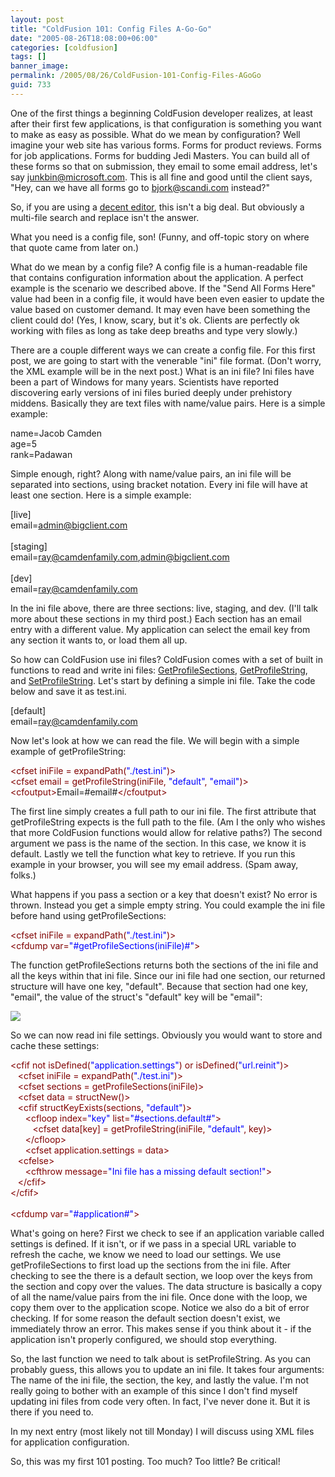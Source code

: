 ```yaml
---
layout: post
title: "ColdFusion 101: Config Files A-Go-Go"
date: "2005-08-26T18:08:00+06:00"
categories: [coldfusion]
tags: []
banner_image: 
permalink: /2005/08/26/ColdFusion-101-Config-Files-AGoGo
guid: 733
---
```


One of the first things a beginning ColdFusion developer realizes, at least after their first few applications, is that configuration is something you want to make as easy as possible. What do we mean by configuration? Well imagine your web site has various forms. Forms for product reviews. Forms for job applications. Forms for budding Jedi Masters. You can build all of these forms so that on submission, they email to some email address, let's say junkbin@microsoft.com. This is all fine and good until the client says, "Hey, can we have all forms go to bjork@scandi.com instead?"
<!--more-->
So, if you are using a <a href="http://www.cfeclipse.org/">decent editor</a>, this isn't a big deal. But obviously a multi-file search and replace isn't the answer.

What you need is a config file, son! (Funny, and off-topic story on where that quote came from later on.)

What do we mean by a config file? A config file is a human-readable file that contains configuration information about the application. A perfect example is the scenario we described above. If the "Send All Forms Here" value had been in a config file, it would have been even easier to update the value based on customer demand. It may even have been something the client could do! (Yes, I know, scary, but it's ok. Clients are perfectly ok working with files as long as take deep breaths and type very slowly.)

There are a couple different ways we can create a config file. For this first post, we are going to start with the venerable "ini" file format. (Don't worry, the XML example will be in the next post.) What is an ini file? Ini files have been a part of Windows for many years. Scientists have reported discovering early versions of ini files buried deeply under prehistory middens. Basically they are text files with name/value pairs. Here is a simple example:

<div class="code">name=Jacob Camden<br>
age=5<br>
rank=Padawan</div>

Simple enough, right? Along with name/value pairs, an ini file will be separated into sections, using bracket notation. Every ini file will have at least one section. Here is a simple example:

<div class="code">[live]<br>
email=<A HREF="mailto:admin@bigclient.com">admin@bigclient.com</A><br>
<br>
[staging]<br>
email=<A HREF="mailto:ray@camdenfamily.com">ray@camdenfamily.com</A>,<A HREF="mailto:admin@bigclient.com">admin@bigclient.com</A><br>
<br>
[dev]<br>
email=<A HREF="mailto:ray@camdenfamily.com">ray@camdenfamily.com</A></div>

In the ini file above, there are three sections: live, staging, and dev. (I'll talk more about these sections in my third post.) Each section has an email entry with a different value. My application can select the email key from any section it wants to, or load them all up.


So how can ColdFusion use ini files? ColdFusion comes with a set of built in functions to read and write ini files: <a href="http://livedocs.macromedia.com/coldfusion/7/htmldocs/00000491.htm">GetProfileSections</a>, <a href="http://livedocs.macromedia.com/coldfusion/7/htmldocs/00000492.htm">GetProfileString</a>, and <a href="http://livedocs.macromedia.com/coldfusion/7/htmldocs/00000625.htm">SetProfileString</a>. Let's start by defining a simple ini file. Take the code below and save it as test.ini.

<div class="code">[default]<br>
email=<A HREF="mailto:ray@camdenfamily.com">ray@camdenfamily.com</A></div>

Now let's look at how we can read the file. We will begin with a simple example of getProfileString:

<div class="code"><FONT COLOR=MAROON>&lt;cfset iniFile = expandPath(<FONT COLOR=BLUE>"./test.ini"</FONT>)&gt;</FONT><br>
<FONT COLOR=MAROON>&lt;cfset email = getProfileString(iniFile, <FONT COLOR=BLUE>"default"</FONT>, <FONT COLOR=BLUE>"email"</FONT>)&gt;</FONT><br>
<FONT COLOR=MAROON>&lt;cfoutput&gt;</FONT>Email=#email#<FONT COLOR=MAROON>&lt;/cfoutput&gt;</FONT></div>

The first line simply creates a full path to our ini file. The first attribute that getProfileString expects is the full path to the file. (Am I the only who wishes that more ColdFusion functions would allow for relative paths?) The second argument we pass is the name of the section. In this case, we know it is default. Lastly we tell the function what key to retrieve. If you run this example in your browser, you will see my email address. (Spam away, folks.)

What happens if you pass a section or a key that doesn't exist? No error is thrown. Instead you get a simple empty string. You could example the ini file before hand using getProfileSections:

<div class="code"><FONT COLOR=MAROON>&lt;cfset iniFile = expandPath(<FONT COLOR=BLUE>"./test.ini"</FONT>)&gt;</FONT><br>
<FONT COLOR=MAROON>&lt;cfdump var=<FONT COLOR=BLUE>"#getProfileSections(iniFile)#"</FONT>&gt;</FONT></div>

The function getProfileSections returns both the sections of the ini file and all the keys within that ini file. Since our ini file had one section, our returned structure will have one key, "default". Because that section had one key, "email", the value of the struct's "default" key will be "email":

<img src="http://ray.camdenfamily.com/images/inifilearticle.jpg">

So we can now read ini file settings. Obviously you would want to store and cache these settings:

<div class="code"><FONT COLOR=MAROON>&lt;cfif not isDefined(<FONT COLOR=BLUE>"application.settings"</FONT>) or isDefined(<FONT COLOR=BLUE>"url.reinit"</FONT>)&gt;</FONT><br>
&nbsp;&nbsp;&nbsp;<FONT COLOR=MAROON>&lt;cfset iniFile = expandPath(<FONT COLOR=BLUE>"./test.ini"</FONT>)&gt;</FONT><br>
&nbsp;&nbsp;&nbsp;<FONT COLOR=MAROON>&lt;cfset sections = getProfileSections(iniFile)&gt;</FONT><br>
&nbsp;&nbsp;&nbsp;<FONT COLOR=MAROON>&lt;cfset data = structNew()&gt;</FONT><br>
&nbsp;&nbsp;&nbsp;<FONT COLOR=MAROON>&lt;cfif structKeyExists(sections, <FONT COLOR=BLUE>"default"</FONT>)&gt;</FONT><br>
&nbsp;&nbsp;&nbsp;&nbsp;&nbsp;&nbsp;<FONT COLOR=MAROON>&lt;cfloop index=<FONT COLOR=BLUE>"key"</FONT> list=<FONT COLOR=BLUE>"#sections.default#"</FONT>&gt;</FONT><br>
&nbsp;&nbsp;&nbsp;&nbsp;&nbsp;&nbsp;&nbsp;&nbsp;&nbsp;<FONT COLOR=MAROON>&lt;cfset data[key] = getProfileString(iniFile, <FONT COLOR=BLUE>"default"</FONT>, key)&gt;</FONT><br>
&nbsp;&nbsp;&nbsp;&nbsp;&nbsp;&nbsp;<FONT COLOR=MAROON>&lt;/cfloop&gt;</FONT><br>
&nbsp;&nbsp;&nbsp;&nbsp;&nbsp;&nbsp;<FONT COLOR=MAROON>&lt;cfset application.settings = data&gt;</FONT><br>
&nbsp;&nbsp;&nbsp;<FONT COLOR=MAROON>&lt;cfelse&gt;</FONT><br>
&nbsp;&nbsp;&nbsp;&nbsp;&nbsp;&nbsp;<FONT COLOR=MAROON>&lt;cfthrow message=<FONT COLOR=BLUE>"Ini file has a missing default section!"</FONT>&gt;</FONT><br>
&nbsp;&nbsp;&nbsp;<FONT COLOR=MAROON>&lt;/cfif&gt;</FONT><br>
<FONT COLOR=MAROON>&lt;/cfif&gt;</FONT><br>
<br>
<FONT COLOR=MAROON>&lt;cfdump var=<FONT COLOR=BLUE>"#application#"</FONT>&gt;</FONT></div>

What's going on here? First we check to see if an application variable called settings is defined. If it isn't, or if we pass in a special URL variable to refresh the cache, we know we need to load our settings. We use getProfileSections to first load up the sections from the ini file. After checking to see the there is a default section, we loop over the keys from the section and copy over the values. The data structure is basically a copy of all the name/value pairs from the ini file. Once done with the loop, we copy them over to the application scope. Notice we also do a bit of error checking. If for some reason the default section doesn't exist, we immediately throw an error. This makes sense if you think about it - if the application isn't properly configured, we should stop everything.

So, the last function we need to talk about is setProfileString. As you can probably guess, this allows you to update an ini file. It takes four arguments: The name of the ini file, the section, the key, and lastly the value. I'm not really going to bother with an example of this since I don't find myself updating ini files from code very often. In fact, I've never done it. But it is there if you need to. 

In my next entry (most likely not till Monday) I will discuss using XML files for application configuration.

So, this was my first 101 posting. Too much? Too little? Be critical!